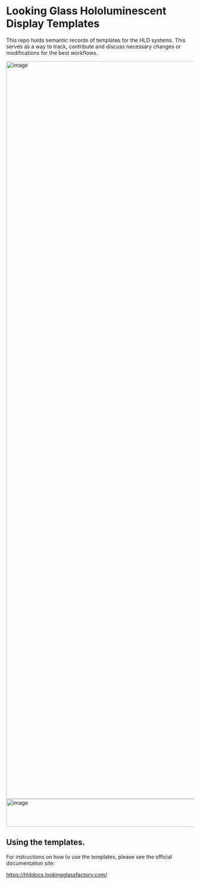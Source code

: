 # Looking Glass Hololuminescent Display Templates

This repo holds semantic records of templates for the HLD systems. This serves as a way to track, contribute and discuss necessary changes or modifications for the best workflows. 

<img width="3776" height="1980" alt="image" src="https://github.com/user-attachments/assets/ed51623a-3407-412b-ac56-cfb1f4781bd5" />



<img width="1871" height="75" alt="image" src="https://github.com/user-attachments/assets/fb8e8eb9-e19c-47f0-b9d8-c8addfa496de" />

## Using the templates. 

For instructions on how to use the templates, please see the official documentation site: 

https://hlddocs.lookingglassfactory.com/

